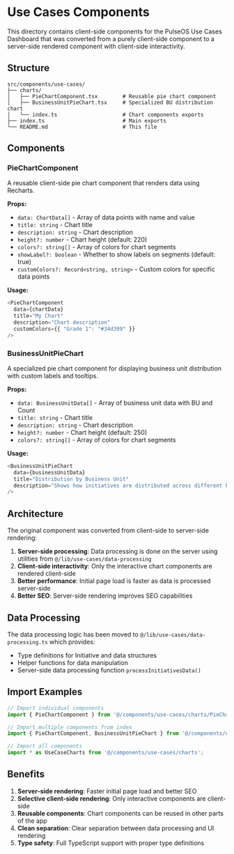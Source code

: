 # Use Cases Components

This directory contains client-side components for the PulseOS Use Cases Dashboard that was converted from a purely client-side component to a server-side rendered component with client-side interactivity.

## Structure

```
src/components/use-cases/
├── charts/
│   ├── PieChartComponent.tsx        # Reusable pie chart component
│   ├── BusinessUnitPieChart.tsx     # Specialized BU distribution chart
│   └── index.ts                     # Chart components exports
├── index.ts                         # Main exports
└── README.md                        # This file
```

## Components

### PieChartComponent

A reusable client-side pie chart component that renders data using Recharts.

**Props:**
- `data: ChartData[]` - Array of data points with name and value
- `title: string` - Chart title
- `description: string` - Chart description
- `height?: number` - Chart height (default: 220)
- `colors?: string[]` - Array of colors for chart segments
- `showLabel?: boolean` - Whether to show labels on segments (default: true)
- `customColors?: Record<string, string>` - Custom colors for specific data points

**Usage:**
```typescript
<PieChartComponent
  data={chartData}
  title="My Chart"
  description="Chart description"
  customColors={{ "Grade 1": "#34d399" }}
/>
```

### BusinessUnitPieChart

A specialized pie chart component for displaying business unit distribution with custom labels and tooltips.

**Props:**
- `data: BusinessUnitData[]` - Array of business unit data with BU and Count
- `title: string` - Chart title
- `description: string` - Chart description
- `height?: number` - Chart height (default: 250)
- `colors?: string[]` - Array of colors for chart segments

**Usage:**
```typescript
<BusinessUnitPieChart
  data={businessUnitData}
  title="Distribution by Business Unit"
  description="Shows how initiatives are distributed across different business units"
/>
```

## Architecture

The original component was converted from client-side to server-side rendering:

1. **Server-side processing**: Data processing is done on the server using utilities from `@/lib/use-cases/data-processing`
2. **Client-side interactivity**: Only the interactive chart components are rendered client-side
3. **Better performance**: Initial page load is faster as data is processed server-side
4. **Better SEO**: Server-side rendering improves SEO capabilities

## Data Processing

The data processing logic has been moved to `@/lib/use-cases/data-processing.ts` which provides:

- Type definitions for Initiative and data structures
- Helper functions for data manipulation
- Server-side data processing function `processInitiativesData()`

## Import Examples

```typescript
// Import individual components
import { PieChartComponent } from '@/components/use-cases/charts/PieChartComponent';

// Import multiple components from index
import { PieChartComponent, BusinessUnitPieChart } from '@/components/use-cases/charts';

// Import all components
import * as UseCaseCharts from '@/components/use-cases/charts';
```

## Benefits

1. **Server-side rendering**: Faster initial page load and better SEO
2. **Selective client-side rendering**: Only interactive components are client-side
3. **Reusable components**: Chart components can be reused in other parts of the app
4. **Clean separation**: Clear separation between data processing and UI rendering
5. **Type safety**: Full TypeScript support with proper type definitions 